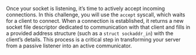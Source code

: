 Once your socket is listening, it’s time to actively accept incoming connections.
In this challenge, you will use the `accept` syscall, which waits for a client to connect.
When a connection is established, it returns a new socket file descriptor dedicated to communication with that client and fills in a provided address structure (such as a `struct sockaddr_in`) with the client’s details.
This process is a critical step in transforming your server from a passive listener into an active communicator.

